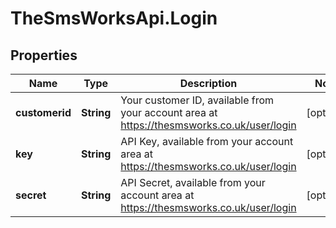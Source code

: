 # TheSmsWorksApi.Login

## Properties
Name | Type | Description | Notes
------------ | ------------- | ------------- | -------------
**customerid** | **String** | Your customer ID, available from your account area at https://thesmsworks.co.uk/user/login | [optional] 
**key** | **String** | API Key, available from your account area at https://thesmsworks.co.uk/user/login | [optional] 
**secret** | **String** | API Secret, available from your account area at https://thesmsworks.co.uk/user/login | [optional] 
